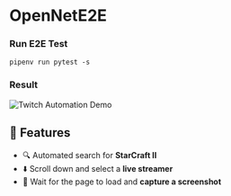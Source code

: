 # OpenNetE2E

### Run E2E Test

```
pipenv run pytest -s
```

### Result
![Twitch Automation Demo](docs/output.gif)

## 📌 Features
- 🔍 Automated search for **StarCraft II**
- ⬇️ Scroll down and select a **live streamer**
- 🎥 Wait for the page to load and **capture a screenshot**
